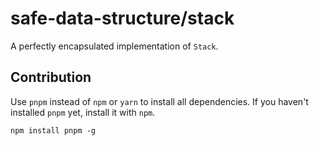 # safe-data-structure/stack

A perfectly encapsulated implementation of `Stack`.

## Contribution

Use `pnpm` instead of `npm` or `yarn` to install all dependencies. If you haven't installed `pnpm` yet, install it with `npm`.

```shell
npm install pnpm -g
```
